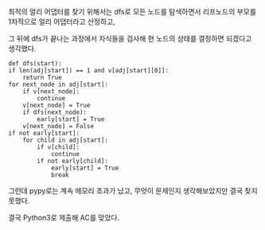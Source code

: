 최적의 얼리 어댑터를 찾기 위해서는 dfs로 모든 노드를 탐색하면서 리프노드의 부모를 1차적으로 얼리 어댑터라고 산정하고, 

그 뒤에 dfs가 끝나는 과정에서 자식들을 검사해 현 노드의 상태를 결정하면 되겠다고 생각했다.

    def dfs(start):
    if len(adj[start]) == 1 and v[adj[start][0]]:
        return True
    for next_node in adj[start]:
        if v[next_node]:
            continue
        v[next_node] = True
        if dfs(next_node):
            early[start] = True
        v[next_node] = False
    if not early[start]:
        for child in adj[start]:
            if v[child]:
                continue
            if not early[child]:
                early[start] = True
                break
               
그런데 pypy로는 계속 메모리 초과가 났고, 무엇이 문제인지 생각해보았지만 결국 찾지 못했다.

결국 Python3로 제출해 AC를 맞았다.
